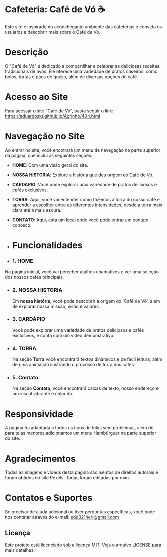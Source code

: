 # Cafeteria: Café de Vó ☕
Este site é inspirado no aconchegante ambiente das cafeterias e convida os usuários a descobrir mais sobre o Café de Vó.

# Descrição
O "Café de Vó" é dedicado a compartilhar e celebrar as deliciosas receitas tradicionais de avós. Ele oferece uma variedade de pratos caseiros, como bolos, tortas e pães de queijo, além de diversas opções de café.

# Acesso ao Site
Para acessar o site "Cafe de Vó", basta seguir o link: https://eduardoskt.github.io/Agrinho/404.html

# Navegação no Site
Ao entrar no site, você encotrará um menu de navegação na parte superior da página, que inclui as seguintes seções:
- **HOME**: Com uma visão geral do site.
- **NOSSA HISTORIA**: Explore a história que deu origem ao Café de Vó.
- **CARDAPIO**: Você pode explorar uma variedade de pratos deliciosos e cafés exclusivos.
- **TORRA**: Aqui, você vai entender como fazemos a torra do nosso café e aprender a escolher entre as diferentes intensidades, desde a torra mais clara até a mais escura.
- **CONTATO**: Aqui, está um local onde você pode entrar em contato conosco.

  
- # Funcionalidades
- ### 1. **HOME**
 Na página inicial, você vai perceber atalhos chamativos e ver uma seleção dos nossos cafés principais.
 - ### 2. **NOSSA HISTORIA**
   Em **nossa história**, você pode descobrir a origem do 'Café de Vó', além de explorar nossa missão, visão e valores.
- ### 3. **CARDÁPIO**
    Você pode explorar uma variedade de pratos deliciosos e cafés exclusivos, e conta com um video demonstrativo.
 - ### 4. **TORRA**
   Na seção **Torra** você encontrará textos dinâmicos e de fácil leitura, além de uma animação ilustrando o processo de torra dos cafés.
  - ### 5. **Contato**
    Na seção **Contato**, você encontrará caixas de texto, nosso endereço e um visual vibrante e colorido.

# Responsividade
A página foi adaptada a todos os tipos de telas sem problemas, além de para telas menores adicionamos um menu Hambúrguer na parte superior do site.
# Agradecimentos
Todas as imagens e vídeos desta página são isentos de direitos autorais e foram obtidos do site Pexels. Todas foram editadas por mim.
# Contatos e Suportes
Se precisar de ajuda adicional ou tiver perguntas específicas, você pode nos contatar através do e-mail: 
edu321heri@gmail.com
## Licença
Este projeto está licenciado sob a licença MIT. Veja o arquivo [LICENSE](LICENSE) para mais detalhes.
   

